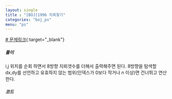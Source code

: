 ```yaml
---
layout: single
title : "[BOJ]1996 지뢰찾기"
categories: "boj_ps"
menu: "ps"
---  
```

  
  
[# 문제링크](https://www.acmicpc.net/problem/1996){:target="_blank"}

##### 풀이
i,j 위치를 순회 하면서 8방향 지뢰갯수를 더해서 출력해주면 된다.
8방향을 탐색할 dx,dy를 선언하고 유효하지 않는 범위(인덱스가 0보다 작거나  n 이상)면 건너뛰고 연산한다.


##### 코드
<script src="https://gist.github.com/eyou-note/c67bd6dd6901e028438c57a57d4a2f14.js"></script>

